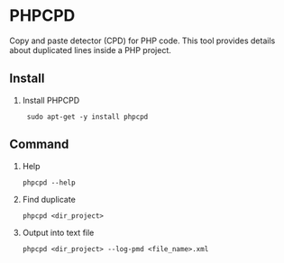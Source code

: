 PHPCPD
===

Copy and paste detector (CPD) for PHP code. This tool provides details about duplicated lines inside a PHP project.

## Install

1. Install PHPCPD

    ```shell
     sudo apt-get -y install phpcpd
    ```


## Command

1. Help
    ```shell
    phpcpd --help
    ```

1. Find duplicate
    ```shell
    phpcpd <dir_project>
    ```

1. Output into text file
    ```shell
    phpcpd <dir_project> --log-pmd <file_name>.xml    
    ```

